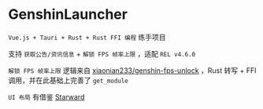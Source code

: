 # GenshinLauncher

`Vue.js + Tauri + Rust + Rust FFI 编程` 练手项目

支持 `获取公告/资讯信息` + `解锁 FPS 帧率上限` ，适配 `REL v4.6.0`

`解锁 FPS 帧率上限` 逻辑来自 [xiaonian233/genshin-fps-unlock](https://github.com/xiaonian233/genshin-fps-unlock) ，Rust 转写 + FFI 调用，并在此基础上完善了 `get_module`

`UI 布局` 有借鉴 [Starward](https://github.com/Scighost/Starward)